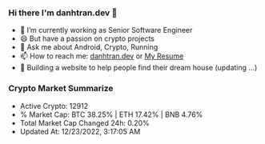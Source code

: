 ### Hi there I'm danhtran.dev 👋

- 🔭 I’m currently working as Senior Software Engineer
- 😄 But have a passion on crypto projects
- 💬 Ask me about Android, Crypto, Running 
- 📫 How to reach me: <a href="https://danhtran.dev" target="_blank">danhtran.dev</a> or <a href="Dan-Resume.pdf" target="_blank">My Resume</a>
- 🌱 Building a website to help people find their dream house (updating ...)

### Crypto Market Summarize
- Active Crypto: 12912
- % Market Cap: BTC 38.25% | ETH 17.42% | BNB 4.76%
- Total Market Cap Changed 24h: 0.20%
- Updated At: 12/23/2022, 3:17:05 AM

